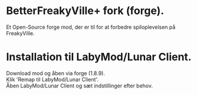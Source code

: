 # BetterFreakyVille+ fork (forge).

Et Open-Source forge mod, der er til for at forbedre spiloplevelsen på FreakyVille.

# Installation til LabyMod/Lunar Client.

Download mod og åben via forge (1.8.9).  
Klik 'Remap til LabyMod/Lunar Client'.  
Åben LabyMod/Lunar Client og sæt indstillinger efter behov.  
